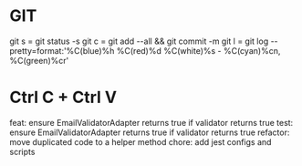# GIT
git s = git status -s
git c = git add --all && git commit -m
git l = git log --pretty=format:'%C(blue)%h %C(red)%d %C(white)%s - %C(cyan)%cn, %C(green)%cr'

# Ctrl C + Ctrl V
feat: ensure EmailValidatorAdapter returns true if validator returns true
test: ensure EmailValidatorAdapter returns true if validator returns true
refactor: move duplicated code to a helper method
chore: add jest configs and scripts